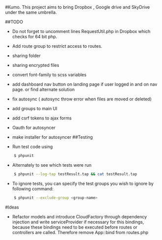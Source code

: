 #Kumo.
This project aims to bring Dropbox , Google drive and SkyDrive under the same umbrella.

##TODO

- Do not forget to uncomment lines RequestUtil.php in Dropbox which checks for 64 bit php.
- Add route group to restrict access to routes.
- sharing folder
- sharing encrypted files
- convert font-family to scss variables
- add dashboard nav button on landing page if user logged in and on nav page. or find alternate solution
- fix autosync ( autosync throw error when files are moved or deleted) 
- add groups to main UI
- add csrf tokens to ajax forms
- Oauth for autosyncer
- make installer for autosyncer
##Testing

- Run test code using
``` bash
    $ phpunit
```

- Alternately to see which tests were run
``` bash
    $ phpunit --log-tap testResult.tap && cat testResult.tap
```

- To ignore tests, you can specify the test groups you wish to ignore by following command:
``` bash
    $ phpunit --exclude-group <group-name> 
```

#Ideas
- Refactor models and introduce CloudFactory through dependency injection
and write serviceProvider if necessary for this bindings, because
these bindings need to be executed before routes or controllers are called.
Therefore remove App::bind from routes.php
